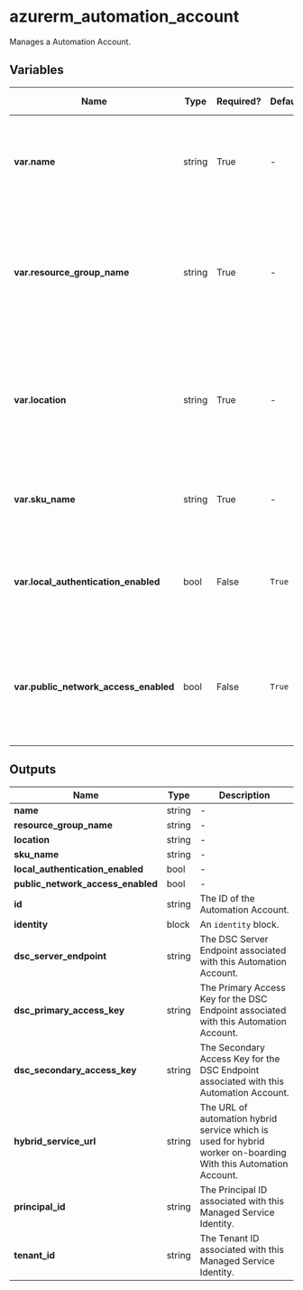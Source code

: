 # azurerm_automation_account

Manages a Automation Account.

## Variables

| Name | Type | Required? | Default  | possible values | Description |
| ---- | ---- | --------- | -------- | ----------- | ----------- |
| **var.name** | string | True | -  |  -  | Specifies the name of the Automation Account. Changing this forces a new resource to be created. | 
| **var.resource_group_name** | string | True | -  |  -  | The name of the resource group in which the Automation Account is created. Changing this forces a new resource to be created. | 
| **var.location** | string | True | -  |  -  | Specifies the supported Azure location where the resource exists. Changing this forces a new resource to be created. | 
| **var.sku_name** | string | True | -  |  `Basic`, `Free`  | The SKU of the account. Possible values are `Basic` and `Free`. | 
| **var.local_authentication_enabled** | bool | False | `True`  |  -  | Whether requests using non-AAD authentication are blocked. Defaults to `true`. | 
| **var.public_network_access_enabled** | bool | False | `True`  |  -  | Whether public network access is allowed for the automation account. Defaults to `true`. | 



## Outputs

| Name | Type | Description |
| ---- | ---- | --------- | 
| **name** | string  | - | 
| **resource_group_name** | string  | - | 
| **location** | string  | - | 
| **sku_name** | string  | - | 
| **local_authentication_enabled** | bool  | - | 
| **public_network_access_enabled** | bool  | - | 
| **id** | string  | The ID of the Automation Account. | 
| **identity** | block  | An `identity` block. | 
| **dsc_server_endpoint** | string  | The DSC Server Endpoint associated with this Automation Account. | 
| **dsc_primary_access_key** | string  | The Primary Access Key for the DSC Endpoint associated with this Automation Account. | 
| **dsc_secondary_access_key** | string  | The Secondary Access Key for the DSC Endpoint associated with this Automation Account. | 
| **hybrid_service_url** | string  | The URL of automation hybrid service which is used for hybrid worker on-boarding With this Automation Account. | 
| **principal_id** | string  | The Principal ID associated with this Managed Service Identity. | 
| **tenant_id** | string  | The Tenant ID associated with this Managed Service Identity. | 
